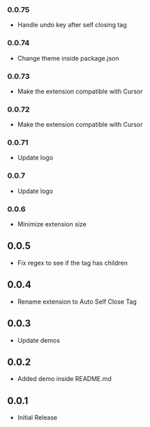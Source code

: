### 0.0.75

- Handle undo key after self closing tag

### 0.0.74

- Change theme inside package.json

### 0.0.73

- Make the extension compatible with Cursor

### 0.0.72

- Make the extension compatible with Cursor

### 0.0.71

- Update logo

### 0.0.7

- Update logo

### 0.0.6

- Minimize extension size

## 0.0.5

- Fix regex to see if the tag has children

## 0.0.4

- Rename extension to Auto Self Close Tag

## 0.0.3

- Update demos

## 0.0.2

- Added demo inside README.md

## 0.0.1

- Initial Release
